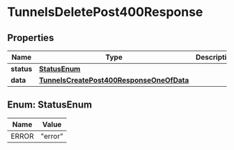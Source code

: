

# TunnelsDeletePost400Response


## Properties

| Name | Type | Description | Notes |
|------------ | ------------- | ------------- | -------------|
|**status** | [**StatusEnum**](#StatusEnum) |  |  |
|**data** | [**TunnelsCreatePost400ResponseOneOfData**](TunnelsCreatePost400ResponseOneOfData.md) |  |  |



## Enum: StatusEnum

| Name | Value |
|---- | -----|
| ERROR | &quot;error&quot; |



